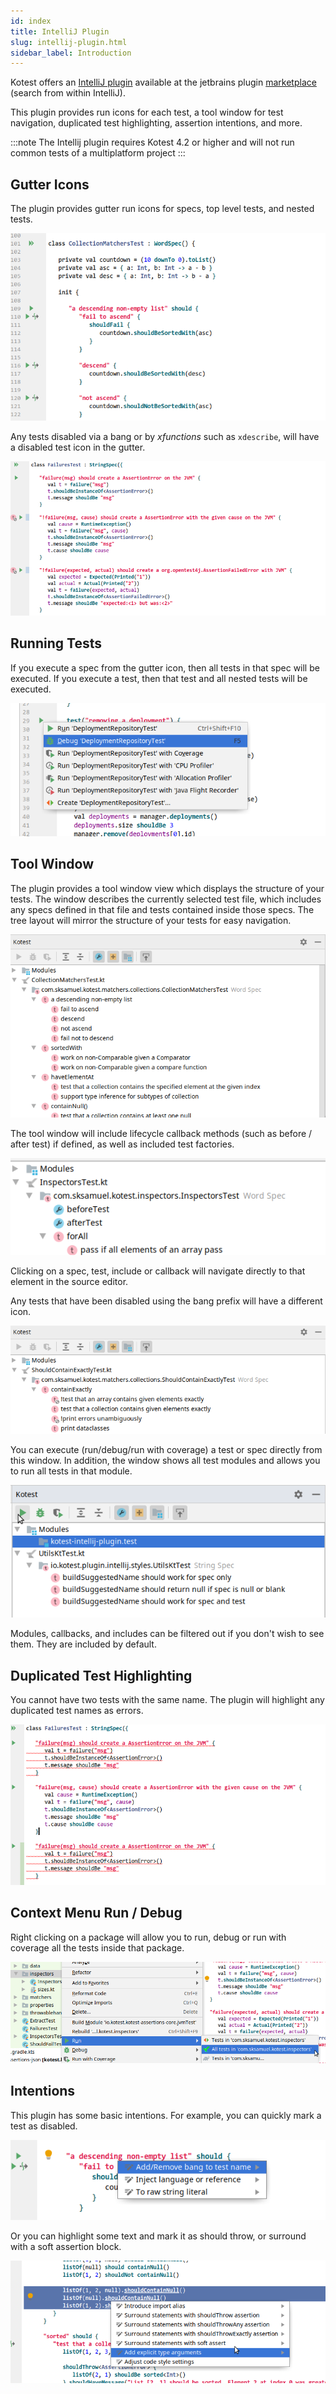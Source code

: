 ```yaml
---
id: index
title: IntelliJ Plugin
slug: intellij-plugin.html
sidebar_label: Introduction
---
```



Kotest offers an [IntelliJ plugin](https://github.com/kotest/kotest-intellij-plugin) available at the jetbrains plugin [marketplace](https://plugins.jetbrains.com/plugin/14080-kotest) (search from within IntelliJ).

This plugin provides run icons for each test, a tool window for test navigation, duplicated test highlighting, assertion intentions, and more.

:::note
The Intellij plugin requires Kotest 4.2 or higher and will not run common tests of a multiplatform project
:::




## Gutter Icons

The plugin provides gutter run icons for specs, top level tests, and nested tests.

![gutter_icon_picture](../images/gutter_icons.png)

Any tests disabled via a bang or by _xfunctions_ such as `xdescribe`, will have a disabled test icon in the gutter.

![gutter_icon_picture](../images/gutter_disabled.png)

## Running Tests

If you execute a spec from the gutter icon, then all tests in that spec will be executed.
If you execute a test, then that test and all nested tests will be executed.

![gutter_icon_picture](../images/gutter_run.png)

## Tool Window

The plugin provides a tool window view which displays the structure of your tests.
The window describes the currently selected test file, which includes any specs defined in that file and tests
contained inside those specs. The tree layout will mirror the structure of your tests for easy navigation.

![test_explorer_tests](../images/test_explorer_tests.png)

The tool window will include lifecycle callback methods (such as before / after test) if defined,
as well as included test factories.

![test_explorer_callbacks_picture](../images/test_explorer_callbacks.png)

Clicking on a spec, test, include or callback will navigate directly to that element in the source editor.

Any tests that have been disabled using the bang prefix will have a different icon.

![test_window_disabled_tests](../images/test_window_disabled_tests.png)

You can execute (run/debug/run with coverage) a test or spec directly from this window. In addition, the window shows all test modules and allows you to run all tests in that module.

![gutter_icon_picture](../images/test_explorer_run.png)

Modules, callbacks, and includes can be filtered out if you don't wish to see them. They are included by default.

## Duplicated Test Highlighting

You cannot have two tests with the same name. The plugin will highlight any duplicated test names as errors.

![duplicated_test_picture](../images/duplicated_test_string_spec.png)

## Context Menu Run / Debug

Right clicking on a package will allow you to run, debug or run with coverage all the tests inside that package.

![run_context_menu_picture](../images/run_context_menu.png)

## Intentions

This plugin has some basic intentions. For example, you can quickly mark a test as disabled.

![gutter_icon_picture](../images/intention_bang.png)

Or you can highlight some text and mark it as should throw, or surround with a soft assertion block.

![gutter_icon_picture](../images/intentions_surround.png)
